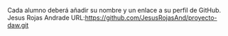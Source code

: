 Cada alumno deberá añadir su nombre y un enlace a su perfil de GitHub.
Jesus Rojas Andrade URL:https://github.com/JesusRojasAnd/proyecto-daw.git
